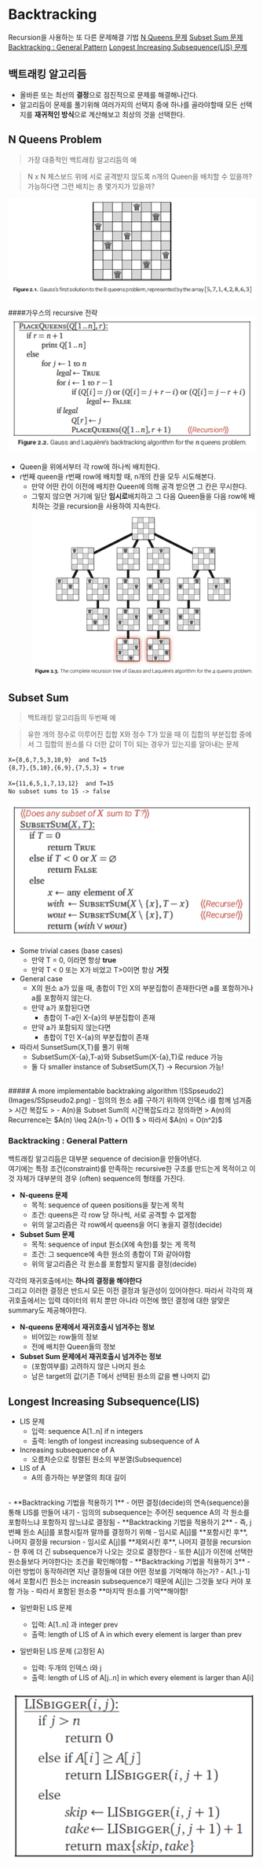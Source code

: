 # Backtracking

Recursion을 사용하는 또 다른 문제해결 기법
[N Queens 문제](#n-queens-problem)
[Subset Sum 문제](#subset-sum)
[Backtracking : General Pattern](#backtracking-general-pattern)
[Longest Increasing Subsequence(LIS) 문제](#longest-increasing-subsequencelis)

## 백트래킹 알고리듬
- 올바른 또는 최선의 **결정**으로 점진적으로 문제를 해결해나간다.
- 알고리듬이 문제를 풀기위해 여러가지의 선택지 중에 하나를 골라야할때 모든 선택지를 **재귀적인 방식**으로 계산해보고 최상의 것을 선택한다.

## N Queens Problem
>가장 대중적인 백트래킹 알고리듬의 예

 > N x N 체스보드 위에 서로 공격받지 않도록 n개의 Queen을 배치할 수 있을까?
 가능하다면 그런 배치는 총 몇가지가 있을까?
 
![NQeeun](Images/NQueen.png)

####가우스의 recursive 전략
![NQpseudo](Images/NQpseudo.png)
* Queen을 위에서부터 각 row에 하나씩 배치한다.
* r번째 queen을 r번째 row에 배치할 때, n개의 칸을 모두 시도해본다.
    * 만약 어떤 칸이 이전에 배치한 Queen에 의해 공격 받으면 그 칸은 무시한다.
    * 그렇지 않으면 거기에 일단 **임시로**배치하고 그 다음 Queen들을 다음 row에 배치하는 것을 recursion을 사용하여 지속한다.
![NQ4](Images/NQ4.png)

## Subset Sum
>백트래킹 알고리듬의 두번째 예

> 유한 개의 정수로 이루어진 집합 X와 정수 T가 있을 때 이 집합의 부분집합 중에서 그 집합의 원소를 다 더한 값이 T이 되는 경우가 있는지를 알아내는 문제
```
X={8,6,7,5,3,10,9}  and T=15
{8,7},{5,10},{6,9},{7,5,3} = true

X={11,6,5,1,7,13,12}  and T=15 
No subset sums to 15 -> false
```

![SSpseudo1](Images/SSpseudo1.png)
- Some trivial cases (base cases)
  - 만약 T = 0, 이라면 항상 **true**
  - 만약 T < 0 또는 X가 비었고 T>0이면 항상 **거짓**
- General case
  - X의 원소 a가 있을 때, 총합이 T인 X의 부분집합이 존재한다면 a를 포함하거나 a를 포함하지 않는다. 
  - 만약 a가 포함된다면
    - 총합이 T-a인 X-{a}의 부분집합이 존재
  - 만약 a가 포함되지 않는다면
    - 총합이 T인 X-{a}의 부분집합이 존재
- 따라서 SunsetSum(X,T)를 풀기 위해
  - SubsetSum(X-{a},T-a)와 SubsetSum(X-{a},T)로 reduce 가능
  - 둘 다 smaller instance of SubsetSum(X,T) -> Recursion 가능!
<br>
##### A more implementable backtraking algorithm
![SSpseudo2](Images/SSpseudo2.png)
- 임의의 원소 a를 구하기 위하여 인덱스 i를 함께 넘겨줌
> 시간 복잡도
> - A(n)을 Subset Sum의 시간복잡도라고 정의하면
> A(n)의 Recurrence는 $A(n) \leq 2A(n-1) + O(1) $
> 따라서 $A(n) = O(n^2)$

<br>

### Backtracking : General Pattern
백트래킹 알고리듬은 대부분 sequence of decision을 만들어낸다.   
여기에는 특정 조건(constraint)를 만족하는 recursive한 구조를 만드는게 목적이고 이것 자체가 대부분의 경우 (often) sequence의 형태를 가진다.

- **N-queens 문제**
  - 목적: sequence of queen positions을 찾는게 목적
  - 조건: queens은 각 row 당 하나씩, 서로 공격할 수 없게함
  - 위의 알고리즘은 각 row에서 queens을 어디 놓을지 결정(decide)
- **Subset Sum 문제**
  - 목적: sequence of input 원소(X에 속한)를 찾는 게 목적
  - 조건: 그 sequence에 속한 원소의 총합이 T와 같아야함
  - 위의 알고리즘은 각 원소를 포함할지 말지를 결정(decide)

각각의 재귀호출에서는 **하나의 결정을 해야한다**   
그리고 이러한 결정은 반드시 모든 이전 결정과 일관성이 있어야한다.
따라서 각각의 재귀호출에서는 입력 데이터의 위치 뿐만 아니라 이전에 했던 결정에 대한 알맞은 summary도 제공해야한다.

- **N-queens 문제에서 재귀호출시 넘겨주는 정보**
  - 비어있는 row들의 정보
  - 전에 배치한 Queen들의 정보
- **Subset Sum 문제에서 재귀호출시 넘겨주는 정보**
  - (포함여부를) 고려하지 않은 나머지 원소
  - 남은 target의 값(기존 T에서 선택된 원소의 값을 뺀 나머지 값)

## Longest Increasing Subsequence(LIS)

- LIS 문제
  - 입력: sequence A[1..n] if n integers
  - 출력: length of longest increasing subsequence of A
- Increasing subsequence of A
  - 오름차순으로 정렬된 원소의 부분열(Subsequence)
- LIS of A
  - A의 증가하는 부분열의 최대 길이
<br>
- **Backtracking 기법을 적용하기 1**
  - 어떤 결정(decide)의 연속(sequence)을 통해 LIS를 만들어 내기
  - 임의의 subsequence는 주어진 sequence A의 각 원소를 포함하느냐 포함하지 않느냐로 결정됨
- **Backtracking 기법을 적용하기 2**
  - 즉, j번째 원소 A[j]를 포함시킬까 말까를 결정하기 위해
    - 임시로 A[j]를 **포함시킨 후**, 나머지 결정을 recursion
    - 임시로 A[j]를 **제외시킨 후**, 나머지 결정을 recursion
  - 한 후에 더 긴 subsequence가 나오는 것으로 결정한다
  - 또한 A[j]가 이전에 선택한 원소들보다 커야한다는 조건을 확인해야함
- **Backtracking 기법을 적용하기 3**
  - 이런 방법이 동작하려면 지난 결정들에 대한 어떤 정보를 기억해야 하는가?
  - A[1..j-1]에서 포함시킨 원소는 increasin subsequence기 때문에 A[j]는 그것들 보다 커야 포함 가능
  - 따라서 포함된 원소중 **마지막 원소를 기억**해야함!
  <br>

- 일반화된 LIS 문제
  - 입력: A[1..n] 과 integer prev
  - 출력: length of LIS of A in which every element is larger than prev

- 일반화된 LIS 문제 (고정된 A)
  - 입력: 두개의 인덱스 i와 j
  - 출력: length of LIS of A[j..n] in which every element is larger than A[i]

![LISpseudo](Images/LISpseudo.png)